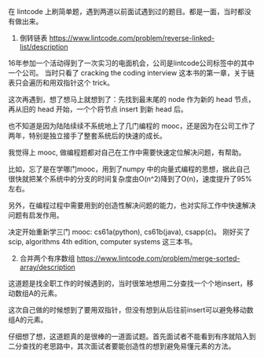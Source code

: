 在 lintcode 上刷简单题，遇到两道以前面试遇到过的题目。都是一面，当时都没有做出来。
1. 倒转链表
https://www.lintcode.com/problem/reverse-linked-list/description

16年参加一个活动得到了一次实习的电面机会，公司是lintcode公司标签中的其中一个公司。
当时只看了 cracking the coding interview 这本书的第一章，关于链表只会遍历和用双指针这个 trick。

这次再遇到，想了想马上就想到了：先找到最末尾的 node 作为新的 head 节点，再从旧的 head 开始，一个个将节点 insert 到新 head 后。

也不知道是因为陆陆续续不系统地上了几门编程的 mooc，还是因为在公司工作了两年，特别是独立接手了整套系统后的快速的成长。

我觉得上 mooc, 做编程题都对自己在工作中需要快速定位解决问题，有帮助。

比如，忘了是在学哪门mooc，用到了numpy 中的向量式编程的思想，据此自己很快就把某个系统中的分支的时间复杂度由O(n^2)降到了O(n)，速度提升了95%左右。

另外，在编程过程中需要用到的创造性解决问题的能力，也对实际工作中快速解决问题有启发作用。

决定开始重新学三门 mooc: cs61a(python), cs61b(java), csapp(c)。
刚好买了 scip, algorithms 4th edition, computer systems 这三本书。 


2. 合并两个有序数组
https://www.lintcode.com/problem/merge-sorted-array/description

这道题是找全职工作的时候遇到的，当时很笨地想用二分查找一个个地insert，移动数组A的元素。

这次自己做的时候想到了要用双指针，但没有想到从后往前insert可以避免移动数组A的元素。

仔细想了想，这道题真的是很棒的一道面试题。首先面试者不能看到有序就陷入到二分查找的老思路中，其次面试者要能创造性的想到避免易懂元素的方法。

